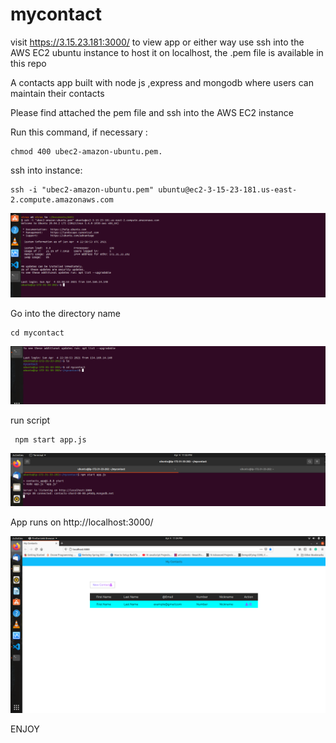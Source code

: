 # mycontact
visit https://3.15.23.181:3000/ to view app or either way use ssh into the AWS EC2 ubuntu instance to host it on localhost, the .pem file is available in this repo

A contacts app built with node js ,express and mongodb where users can maintain their contacts

Please find attached the pem file and ssh into the AWS EC2 instance
 
 <p>Run this command, if necessary :</p>

<pre><code>chmod 400 ubec2-amazon-ubuntu.pem.
</code></pre>

 
 <p>ssh into instance:</p>

<pre><code>ssh -i "ubec2-amazon-ubuntu.pem" ubuntu@ec2-3-15-23-181.us-east-2.compute.amazonaws.com
</code></pre>
![Alt text](https://github.com/niiwade/mycontact/blob/master/1.png)
 
 <p>Go into the directory name</p>

<pre><code>cd mycontact
</code></pre>
![Alt text](https://github.com/niiwade/mycontact/blob/master/2.png)

  
   <p>run script</p>

<pre><code> npm start app.js
</code></pre>

![Alt text](https://github.com/niiwade/mycontact/blob/master/3.png)


   <p>App runs on http://localhost:3000/</p>

![Alt text](https://github.com/niiwade/mycontact/blob/master/4.png)


ENJOY
